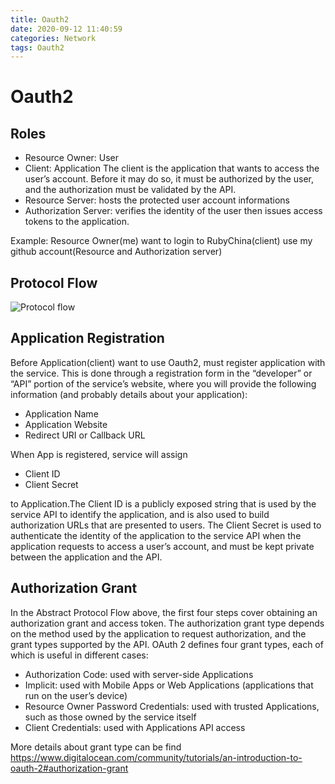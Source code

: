 ```yaml
---
title: Oauth2
date: 2020-09-12 11:40:59
categories: Network
tags: Oauth2
---
```

# Oauth2

## Roles 
* Resource Owner: User
* Client: Application The client is the application that wants to access the user’s account. Before it may do so, it must be authorized by the user, and the authorization must be validated by the API.
* Resource Server: hosts the protected user account informations
* Authorization Server: verifies the identity of the user then issues access tokens to the application.

Example: Resource Owner(me) want to login to RubyChina(client) use my github account(Resource and Authorization server)

## Protocol Flow
![Protocol flow](/images/Oauth2_flow.png)

## Application Registration
Before Application(client) want to use Oauth2, must register application with the service. This is done through a registration form in the “developer” or “API” portion of the service’s website, where you will provide the following information (and probably details about your application):

* Application Name
* Application Website
* Redirect URI or Callback URL

When App is registered, service will assign 

* Client ID 
* Client Secret

to Application.The Client ID is a publicly exposed string that is used by the service API to identify the application, and is also used to build authorization URLs that are presented to users. The Client Secret is used to authenticate the identity of the application to the service API when the application requests to access a user’s account, and must be kept private between the application and the API.

## Authorization Grant
In the Abstract Protocol Flow above, the first four steps cover obtaining an authorization grant and access token. The authorization grant type depends on the method used by the application to request authorization, and the grant types supported by the API. OAuth 2 defines four grant types, each of which is useful in different cases:

* Authorization Code: used with server-side Applications
* Implicit: used with Mobile Apps or Web Applications (applications that run on the user’s device)
* Resource Owner Password Credentials: used with trusted Applications, such as those owned by the service itself
* Client Credentials: used with Applications API access

More details about grant type can be find 
https://www.digitalocean.com/community/tutorials/an-introduction-to-oauth-2#authorization-grant